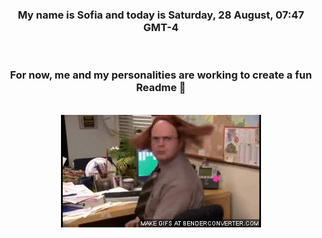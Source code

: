 


<div align="center">
<h3 >My name is Sofia and today is Saturday, 28 August, 07:47 GMT-4</h3><br>
<h3 >For now, me and my personalities are working to create a fun Readme 👋
</h3><br>
<img src='img/dwight.gif' alt='working...'/>
</div>
